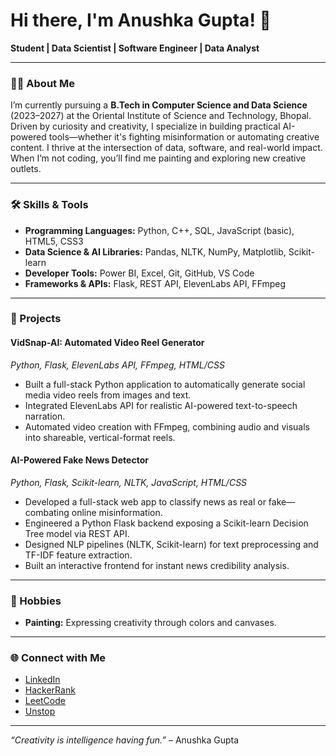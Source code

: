# Hi there, I'm Anushka Gupta! 👋

**Student | Data Scientist | Software Engineer | Data Analyst**

---

### 👩‍💻 About Me

I’m currently pursuing a **B.Tech in Computer Science and Data Science** (2023–2027) at the Oriental Institute of Science and Technology, Bhopal.  
Driven by curiosity and creativity, I specialize in building practical AI-powered tools—whether it's fighting misinformation or automating creative content. I thrive at the intersection of data, software, and real-world impact. When I’m not coding, you’ll find me painting and exploring new creative outlets.

---

### 🛠️ Skills & Tools

- **Programming Languages:** Python, C++, SQL, JavaScript (basic), HTML5, CSS3
- **Data Science & AI Libraries:** Pandas, NLTK, NumPy, Matplotlib, Scikit-learn
- **Developer Tools:** Power BI, Excel, Git, GitHub, VS Code
- **Frameworks & APIs:** Flask, REST API, ElevenLabs API, FFmpeg

---

### 🚀 Projects

#### **VidSnap-AI: Automated Video Reel Generator**
*Python, Flask, ElevenLabs API, FFmpeg, HTML/CSS*
- Built a full-stack Python application to automatically generate social media video reels from images and text.
- Integrated ElevenLabs API for realistic AI-powered text-to-speech narration.
- Automated video creation with FFmpeg, combining audio and visuals into shareable, vertical-format reels.

#### **AI-Powered Fake News Detector**
*Python, Flask, Scikit-learn, NLTK, JavaScript, HTML/CSS*
- Developed a full-stack web app to classify news as real or fake—combating online misinformation.
- Engineered a Python Flask backend exposing a Scikit-learn Decision Tree model via REST API.
- Designed NLP pipelines (NLTK, Scikit-learn) for text preprocessing and TF-IDF feature extraction.
- Built an interactive frontend for instant news credibility analysis.

---

### 🎨 Hobbies

- **Painting:** Expressing creativity through colors and canvases.

---

### 🌐 Connect with Me

- [LinkedIn](https://www.linkedin.com/in/anushka-gupta-bb0372328/)
- [HackerRank](https://www.hackerrank.com/profile/ag_5763076)
- [LeetCode](https://leetcode.com/u/anushkag_1_9/)
- [Unstop](https://unstop.com/u/anushgup85396)
---

*“Creativity is intelligence having fun.”* – Anushka Gupta